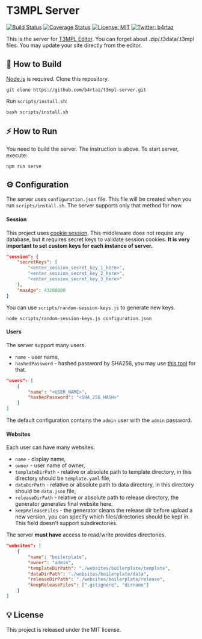 # T3MPL Server

[![Build Status](https://travis-ci.com/b4rtaz/t3mpl-server.svg?branch=master)](https://travis-ci.com/b4rtaz/t3mpl-server) [![Coverage Status](https://coveralls.io/repos/github/b4rtaz/t3mpl-server/badge.svg?branch=master)](https://coveralls.io/github/b4rtaz/t3mpl-server?branch=master) [![License: MIT](https://img.shields.io/github/license/mashape/apistatus.svg)](/LICENSE) [![Twitter: b4rtaz](https://img.shields.io/twitter/follow/b4rtaz.svg?style=social)](https://twitter.com/b4rtaz)

This is the server for [T3MPL Editor](https://github.com/b4rtaz/t3mpl-editor). You can forget about .zip/.t3data/.t3mpl files. You may update your site directly from the editor.

## 🔨 How to Build

[Node.js](https://nodejs.org/en/) is required. Clone this repository.

`git clone https://github.com/b4rtaz/t3mpl-server.git`

Run `scripts/install.sh`:

`bash scripts/install.sh`

## ⚡ How to Run

You need to build the server. The instruction is above. To start server, execute:

`npm run serve`

## ⚙️ Configuration

The server uses `configuration.json` file. This file will be created when you run `scripts/install.sh`. The server supports only that method for now.

#### Session

This project uses [cookie session](https://github.com/expressjs/cookie-session#readme). This middleware does not require any database, but it requires secret keys to validate session cookies. **It is very important to set custom keys for each instance of server.**

```json
"session": {
    "secretKeys": [
        "<enter_session_secret_key_1_here>",
        "<enter_session_secret_key_2_here>",
        "<enter_session_secret_key_3_here>"
    ],
    "maxAge": 43200000
}
```

You can use `scripts/random-session-keys.js` to generate new keys.

`node scripts/random-session-keys.js configuration.json`

#### Users

The server support many users. 

* `name` - user name,
* `hashedPassword` - hashed password by SHA256, you may use [this tool](https://emn178.github.io/online-tools/sha256.html) for that.

```json
"users": [
    {
        "name": "<USER_NAME>",
        "hashedPassword": "<SHA_256_HASH>"
    }
]
```

The default configuration contains the `admin` user with the `admin` password.

#### Websites

Each user can have many websites.

* `name` - display name,
* `owner` - user name of owner,
* `templateDirPath` - relative or absolute path to template directory, in this directory should be `template.yaml` file,
* `dataDirPath` - relative or absolute path to data directory, in this directory should be `data.json` file,
* `releaseDirPath` - relative or absolute path to release directory, the generator generates final website here.
* `keepReleaseFiles` - the generator cleans the release dir before upload a new version, you can specify which files/directories should be kept in. This field doesn't support subdirectories.

The server **must have** access to read/write provides directories.

```json
"websites": [
    {
        "name": "boilerplate",
        "owner": "admin",
        "templateDirPath": "./websites/boilerplate/template",
        "dataDirPath": "./websites/boilerplate/data",
        "releaseDirPath": "./websites/boilerplate/release",
        "keepReleaseFiles": [".gitignore", "dirname"]
    }
]
```

## 💡 License

This project is released under the MIT license.
